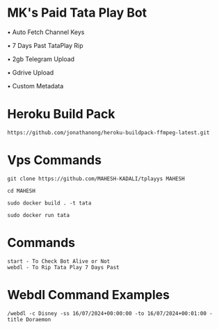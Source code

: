 # MK's Paid Tata Play Bot

• Auto Fetch Channel Keys

• 7 Days Past TataPlay Rip

• 2gb Telegram Upload

• Gdrive Upload

• Custom Metadata

# Heroku Build Pack

```
https://github.com/jonathanong/heroku-buildpack-ffmpeg-latest.git
```
# Vps Commands
```
git clone https://github.com/MAHESH-KADALI/tplayys MAHESH
```
```
cd MAHESH
```
```
sudo docker build . -t tata
```
```
sudo docker run tata
```

# Commands

```
start - To Check Bot Alive or Not
webdl - To Rip Tata Play 7 Days Past
```

# Webdl Command Examples

```
/webdl -c Disney -ss 16/07/2024+00:00:00 -to 16/07/2024+00:01:00 -title Doraemon
```
